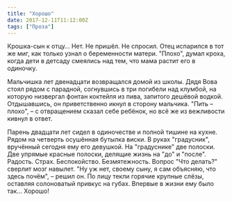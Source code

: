 ```yaml
---
title: "Хорошо"
date: 2017-12-11T11:12:00Z
tags: ["Проза"]
---
```


Крошка-сын к отцу… Нет. Не пришёл. Не спросил. Отец испарился в тот же миг, как только узнал о беременности матери. "Плохо", думал кроха, когда дети в детсаду смеялись над тем, что мама растит его в одиночку.


Мальчишка лет двенадцати возвращался домой из школы. Дядя Вова стоял рядом с парадной, согнувшись в три погибели над клумбой, на которую низвергал фонтан коктейля из пива, запитого дешёвой водкой. Отдышавшись, он приветственно икнул в сторону мальчика. "Пить – плохо", – с отвращением сказал себе ребёнок, но всё же из вежливости кивнул в ответ.

Парень двадцати лет сидел в одиночестве и полной тишине на кухне. Рядом на четверть осушённая бутылка виски. В руках "градусник", вручённый сегодня ему его девушкой. На "градуснике" две полоски. Две упрямые красные полоски, делящие жизнь на "до" и "после". Радость. Страх. Беспокойство. Безмятежность. Вопрос "Что делать?" сверлит мозг навылет. "Ну уж нет, своему сыну, я сам объясняю, что здесь почём", – решил он. По лицу текли горячие крупные слёзы, оставляя солоноватый привкус на губах. Впервые в жизни ему было так… Хорошо!  
